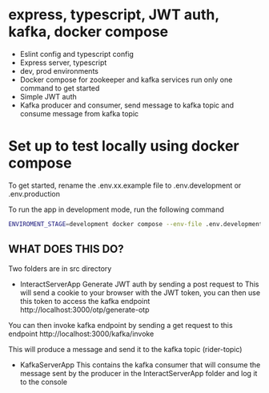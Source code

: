 # express, typescript, JWT auth, kafka, docker compose

- Eslint config and typescript config 
- Express server, typescript
- dev, prod environments
- Docker compose for zookeeper and kafka services run only one command to get started
- Simple JWT auth
- Kafka producer and consumer, send message to kafka topic and consume message from kafka topic


# Set up to test locally using docker compose
To get started, rename the .env.xx.example file to .env.development or .env.production

To run the app in development mode, run the following command 

```bash
ENVIROMENT_STAGE=development docker compose --env-file .env.development up --build
```

## WHAT DOES THIS DO? 

Two folders are in src directory 

- InteractServerApp
Generate JWT auth by sending a post request to
This will send a cookie to your browser with the JWT token, you can then use this token to access the kafka endpoint
http://localhost:3000/otp/generate-otp 

You can then invoke kafka endpoint by sending a get request to this endpoint
http://localhost:3000/kafka/invoke

This will produce a message and send it to the kafka topic (rider-topic) 

- KafkaServerApp
This contains the kafka consumer that will consume the message sent by the producer in the InteractServerApp folder and log it to the console




